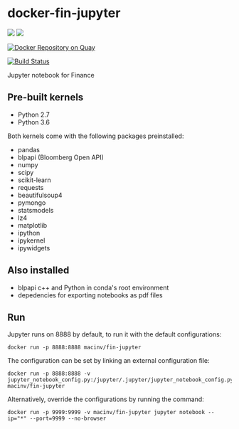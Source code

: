 # docker-fin-jupyter

[![](https://images.microbadger.com/badges/image/macinv/fin-jupyter.svg)](https://microbadger.com/images/macinv/fin-jupyter "Get your own image badge on microbadger.com")
[![](https://images.microbadger.com/badges/version/macinv/fin-jupyter.svg)](https://microbadger.com/images/macinv/fin-jupyter "Get your own version badge on microbadger.com")

[![Docker Repository on Quay](https://quay.io/repository/macinv/fin-jupyter/status "Docker Repository on Quay")](https://quay.io/repository/macinv/fin-jupyter)

[![Build Status](https://travis-ci.org/macinv/docker-fin-jupyter.svg?branch=master)](https://travis-ci.org/macinv/docker-fin-jupyter)

Jupyter notebook for Finance

## Pre-built kernels

* Python 2.7
* Python 3.6

Both kernels come with the following packages preinstalled:
- pandas
- blpapi (Bloomberg Open API)
- numpy
- scipy
- scikit-learn
- requests
- beautifulsoup4
- pymongo
- statsmodels
- lz4
- matplotlib
- ipython
- ipykernel 
- ipywidgets

## Also installed

* blpapi c++ and Python in conda's root environment
* depedencies for exporting notebooks as pdf files

## Run
Jupyter runs on 8888 by default, to run it with the default configurations:

    docker run -p 8888:8888 macinv/fin-jupyter

The configuration can be set by linking an external configuration file:

    docker run -p 8888:8888 -v jupyter_notebook_config.py:/jupyter/.jupyter/jupyter_notebook_config.py:ro macinv/fin-jupyter

Alternatively, override the configurations by running the command:

    docker run -p 9999:9999 -v macinv/fin-jupyter jupyter notebook --ip="*" --port=9999 --no-browser

